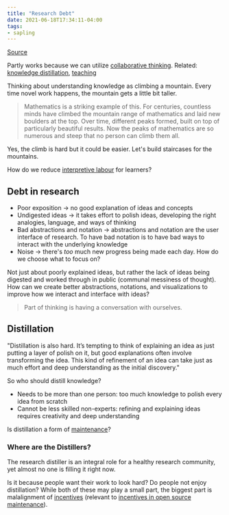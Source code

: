 ```yaml
---
title: "Research Debt"
date: 2021-06-18T17:34:11-04:00
tags:
- sapling
---
```


[Source](https://distill.pub/2017/research-debt/)

Partly works because we can utilize [collaborative thinking](/posts/collaborative-thinking). Related: [knowledge distillation](thoughts/knowledge%20distillation.md), [teaching](thoughts/teaching.md)

Thinking about understanding knowledge as climbing a mountain. Every time novel work happens, the mountain gets a little bit taller.

> Mathematics is a striking example of this. For centuries, countless minds have climbed the mountain range of mathematics and laid new boulders at the top. Over time, different peaks formed, built on top of particularly beautiful results. Now the peaks of mathematics are so numerous and steep that no person can climb them all.

Yes, the climb is hard but it could be easier. Let's build staircases for the mountains.

How do we reduce [interpretive labour](thoughts/interpretive%20labour.md) for learners?

## Debt in research
* Poor exposition -> no good explanation of ideas and concepts
* Undigested ideas -> it takes effort to polish ideas, developing the right analogies, language, and ways of thinking
* Bad abstractions and notation -> abstractions and notation are the user interface of research. To have bad notation is to have bad ways to interact with the underlying knowledge
* Noise -> there's *too* much new progress being made each day. How do we choose what to focus on?

Not just about poorly explained ideas, but rather the lack of ideas being digested and worked through in public (communal messiness of thought). How can we create better abstractions, notations, and visualizations to improve how we interact and interface with ideas?

> Part of thinking is having a conversation with ourselves.

## Distillation
"Distillation is also hard. It’s tempting to think of explaining an idea as just putting a layer of polish on it, but good explanations often involve transforming the idea. This kind of refinement of an idea can take just as much effort and deep understanding as the initial discovery."

So who should distill knowledge?
* Needs to be more than one person: too much knowledge to polish every idea from scratch
* Cannot be less skilled non-experts: refining and explaining ideas requires creativity and deep understanding

Is distillation a form of [maintenance](thoughts/creation%20vs%20maintenance.md)?

### Where are the Distillers?
The research distiller is an integral role for a healthy research community, yet almost no one is filling it right now.

Is it because people want their work to look hard? Do people not enjoy distillation? While both of these may play a small part, the biggest part is malalignment of [incentives](thoughts/incentives.md) (relevant to [incentives in open source maintenance](posts/paid-open-source.md)).